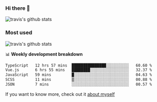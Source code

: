 ### Hi there 👋

<!--
**HondryTravis/HondryTravis** is a ✨ _special_ ✨ repository because its `README.md` (this file) appears on your GitHub profile.

Here are some ideas to get you started:

- 🔭 I’m currently working on ...
- 🌱 I’m currently learning ...
- 👯 I’m looking to collaborate on ...
- 🤔 I’m looking for help with ...
- 💬 Ask me about ...
- 📫 How to reach me: ...
- 😄 Pronouns: ...
- ⚡ Fun fact: ...
-->

![travis's github stats](https://github-readme-stats.vercel.app/api?username=HondryTravis&hide=stars)
### Most used
![travis's github stats](https://github-readme-stats.anuraghazra1.vercel.app/api/top-langs/?username=HondryTravis&layout=compact&hide_title=true)

📊 **Weekly development breakdown**

<!--START_SECTION:waka-->

```txt
TypeScript   12 hrs 57 mins  ███████████████░░░░░░░░░░   60.60 %
Vue.js       6 hrs 55 mins   ████████░░░░░░░░░░░░░░░░░   32.37 %
JavaScript   59 mins         █░░░░░░░░░░░░░░░░░░░░░░░░   04.63 %
SCSS         11 mins         ▒░░░░░░░░░░░░░░░░░░░░░░░░   00.88 %
JSON         7 mins          ░░░░░░░░░░░░░░░░░░░░░░░░░   00.57 %
```

<!--END_SECTION:waka-->

If you want to know more, check out it [about myself](https://hondrytravis.github.io/)
